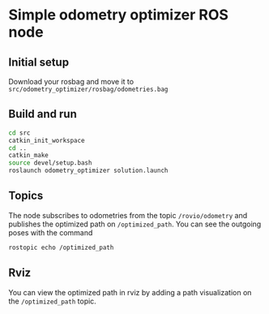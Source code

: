 # Simple odometry optimizer ROS node

## Initial setup
Download your rosbag and move it to `src/odometry_optimizer/rosbag/odometries.bag`

## Build and run
```bash
cd src
catkin_init_workspace
cd ..
catkin_make
source devel/setup.bash
roslaunch odometry_optimizer solution.launch
```

## Topics
The node subscribes to odometries from the topic `/rovio/odometry` and publishes the optimized path on `/optimized_path`. You can see the outgoing poses with the command
```bash
rostopic echo /optimized_path
```

## Rviz
You can view the optimized path in rviz by adding a path visualization on the `/optimized_path` topic. 
